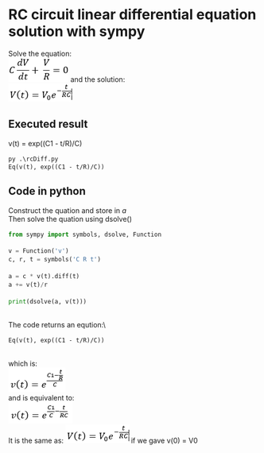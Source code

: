 # RC circuit linear differential equation solution with sympy
Solve the equation:\
<img src="./img/rcDiff.png" style="border:none;">
and the solution:\
<img src="./img/rcRes.png" style="border:none;">


## Executed result
v(t) = exp((C1 - t/R)/C)
```
py .\rcDiff.py
Eq(v(t), exp((C1 - t/R)/C))
```

## Code in python
Construct the quation and store in *a*\
Then solve the quation using dsolve()
```py
from sympy import symbols, dsolve, Function

v = Function('v')
c, r, t = symbols('C R t')

a = c * v(t).diff(t)
a += v(t)/r

print(dsolve(a, v(t)))
```
\
The code returns an eqution:\
```
Eq(v(t), exp((C1 - t/R)/C))
```
\
which is:\
<img src="./img/rcAns1.png" style="border:none;">
\
and is equivalent to:\
<img src="./img/rcAns2.png" style="border:none;">
\
It is the same as:
<img src="./img/rcRes.png" style="border:none;">
if we gave v(0) = V0
